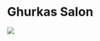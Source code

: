 # Ghurkas Salon
<a href='www.salongurkhas.com.np'><img src='https://external-content.duckduckgo.com/iu/?u=https%3A%2F%2Fi.pinimg.com%2Foriginals%2F5c%2F69%2F71%2F5c697167a1075b3e3f7ae675e423b6f0.png&f=1&nofb=1' /></a>


